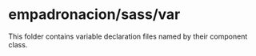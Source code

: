 # empadronacion/sass/var

This folder contains variable declaration files named by their component class.
